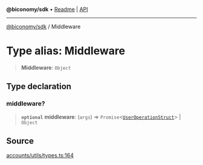 **@biconomy/sdk** • [Readme](../README.md) \| [API](../globals.md)

***

[@biconomy/sdk](../README.md) / Middleware

# Type alias: Middleware

> **Middleware**: `Object`

## Type declaration

### middleware?

> **`optional`** **middleware**: (`args`) => `Promise`\<[`UserOperationStruct`](UserOperationStruct.md)\> \| `Object`

## Source

[accounts/utils/types.ts:164](https://github.com/bcnmy/sdk/blob/main/src/accounts/utils/types.ts#L164)
